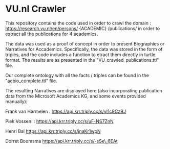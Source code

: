 # VU.nl Crawler

This repository contains the code used in order to crawl the domain :
https://research.vu.nl/en/persons/ {ACADEMIC} /publications/
in order to extract all the publications for 4 academics.


The data was used as a proof of concept in order to present Biographies or Narratives for Accademics.
Specifically, the data was stored in the form of triples, and the code includes a function to etract them directly in turtle format.
The results are as presented in the "VU_crawled_publications.ttl" file. 

Our complete ontology with all the facts / triples can be found in the "acbio_complete.ttl" file.

The resulting Narratives are displayed here (also incorporating publication data from the Microsoft Academics KG, and some events provided manually):

Frank van Harmelen : https://api.krr.triply.cc/s/yl1c9CzBJ 

Piek Vossen. :  https://api.krr.triply.cc/s/uF-NS7ZnN

Henri Bal    https://api.krr.triply.cc/s/jnaKr1wpN

Dorret Boomsma  https://api.krr.triply.cc/s/-sSe\_6EAt



